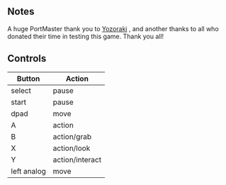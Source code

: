 ## Notes

A huge PortMaster thank you to [Yozoraki](https://yozoraki.itch.io/nnnnokia) , and another thanks to all who donated their time in testing this game. Thank you all! 

## Controls

| Button | Action |
|--|--| 
|select|pause|
|start|pause|
|dpad|move|
|A|action|
|B|action/grab|
|X|action/look|
|Y|action/interact|
|left analog|move|


